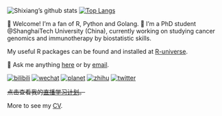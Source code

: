 
<!-- README.md is generated from README.Rmd. Please edit that file -->

![Shixiang’s github
stats](https://github-readme-stats.vercel.app/api?username=ShixiangWang&show_icons=true) [![Top Langs](https://github-readme-stats.vercel.app/api/top-langs/?username=ShixiangWang&hide=html,jupyter%20notebook,javascript&layout=compact&langs_count=10)](https://github.com/ShixiangWang/github-readme-stats)

👋 Welcome\! I’m a fan of R, Python and Golang. 🔭 I’m a PhD student
@ShanghaiTech University (China), currently working on studying cancer
genomics and immunotherapy by biostatistic skills.

My useful R packages can be found and installed at [R-universe](https://shixiangwang.r-universe.dev/).

💬 Ask me anything
[here](https://github.com/ShixiangWang/self-study/discussions) or by
[email](mailto:w_shixiang@163.com). 

[![bilibili](https://img.shields.io/badge/王诗翔-B站-yellow)](https://space.bilibili.com/11553374) [![wechat](https://img.shields.io/badge/王诗翔-微信公众号-important)](https://shixiangwang.github.io/home/logo/qrcode.jpg) [![planet](https://img.shields.io/badge/王诗翔-知识星球-blueviolet)](https://t.zsxq.com/rBqbIei)  [![zhihu](https://img.shields.io/badge/王诗翔-知乎-blue)](https://www.zhihu.com/people/shixiangwang) [![twitter](https://img.shields.io/badge/WangShxiang-twitter-ff69b4)](https://twitter.com/WangShxiang) 

~~点击查看我的[直播学习计划](https://shixiangwang.github.io/self-study/%E7%9B%B4%E6%92%AD%E8%AE%A1%E5%88%92.html)。~~

More to see my [CV](https://shixiangwang.github.io/cv-shixiang/).
